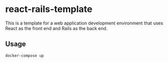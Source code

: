 # react-rails-template

This is a template for a web application development environment that uses React as the front end and Rails as the back end.

## Usage

`docker-compose up`
